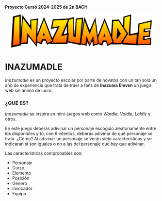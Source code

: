 **Proyecto Curso 2024-2025 de 2n BACH**

![Inazumadle Logo](/assets/Inazumadle.png)
# INAZUMADLE
_Inazumadle_ es un proyecto escolar por parte de novatos con un tan solo un año de experiencia que trata de traer a fans de **Inazuma Eleven** un juego web sin ánimo de lucro.

### ¿QUÉ ES?
_Inazumadle_ se inspira en mini-juegos web como _Wordle_, _Valdle_, _Loldle_ y otros.

En este juego deberás adivinar un personaje escogido aleatoriamente entre los disponibles y tú, con 6 intentos, deberás adivinar de qué personaje se trata. 
¿Cómo? Al adivinar un personaje se verán siete características y se indicaran si son iguales o no a las del personaje que hay que adivinar.

Las características comprobables son:
- Personaje
- Curso
- Elemento
- Posición
- Género
- Invocador
- Equipo
